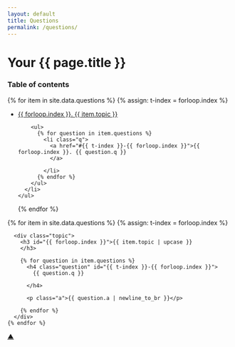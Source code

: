 ```yaml
---
layout: default
title: Questions
permalink: /questions/
---
```


Your {{ page.title }}
===

<div id="table-of-contents">
  <h3>Table of contents</h3>

  {% for item in site.data.questions %}
    {% assign: t-index = forloop.index %}
    <ul class="topic">
      <li>
        <a href="#{{ forloop.index }}">{{ forloop.index }}. {{ item.topic }}</a>

        <ul>
          {% for question in item.questions %}
            <li class="q">
              <a href="#{{ t-index }}-{{ forloop.index }}">{{ forloop.index }}. {{ question.q }}
              </a>

            </li>
          {% endfor %}
        </ul>
      </li>
    </ul>
  {% endfor %}
</div>

<div class="your-questions">

  <article>
    {% for item in site.data.questions %}
      {% assign: t-index = forloop.index %}

      <div class="topic">
        <h3 id="{{ forloop.index }}">{{ item.topic | upcase }}
        </h3>

        {% for question in item.questions %}
          <h4 class="question" id="{{ t-index }}-{{ forloop.index }}">
            {{ question.q }}

          </h4>

          <p class="a">{{ question.a | newline_to_br }}</p>

        {% endfor %}
      </div>
    {% endfor %}
  </article>
</div>

<div id="back-to-menu"><a href="#table-of-contents">&#9650;</a></div>